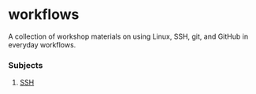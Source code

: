# workflows
A collection of workshop materials on using Linux, SSH, git, and GitHub in everyday workflows.

### Subjects

1. [SSH](sessions/ssh.md)

